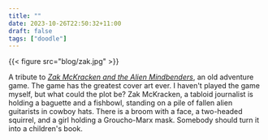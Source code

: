 ```yaml
---
title: ""
date: 2023-10-26T22:50:32+11:00
draft: false
tags: ["doodle"]
---
```

{{< figure src="blog/zak.jpg" >}}

A tribute to [_Zak McKracken and the Alien Mindbenders_](https://en.wikipedia.org/wiki/Zak_McKracken_and_the_Alien_Mindbenders), an old adventure game.  The game has the greatest cover art ever.  I haven't played the game myself, but what could the plot be?  Zak McKracken, a tabloid journalist is holding a baguette and a fishbowl, standing on a pile of fallen alien guitarists in cowboy hats.  There is a broom with a face, a two-headed squirrel, and a girl holding a Groucho-Marx mask.  Somebody should turn it into a children's book.
